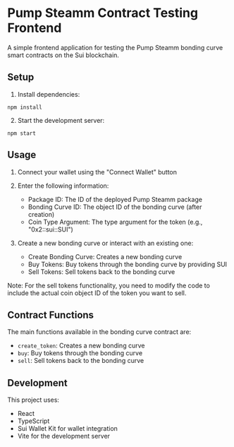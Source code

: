# Pump Steamm Contract Testing Frontend

A simple frontend application for testing the Pump Steamm bonding curve smart contracts on the Sui blockchain.

## Setup

1. Install dependencies:

```
npm install
```

2. Start the development server:

```
npm start
```

## Usage

1. Connect your wallet using the "Connect Wallet" button
2. Enter the following information:

   - Package ID: The ID of the deployed Pump Steamm package
   - Bonding Curve ID: The object ID of the bonding curve (after creation)
   - Coin Type Argument: The type argument for the token (e.g., "0x2::sui::SUI")

3. Create a new bonding curve or interact with an existing one:
   - Create Bonding Curve: Creates a new bonding curve
   - Buy Tokens: Buy tokens through the bonding curve by providing SUI
   - Sell Tokens: Sell tokens back to the bonding curve

Note: For the sell tokens functionality, you need to modify the code to include the actual coin object ID of the token you want to sell.

## Contract Functions

The main functions available in the bonding curve contract are:

- `create_token`: Creates a new bonding curve
- `buy`: Buy tokens through the bonding curve
- `sell`: Sell tokens back to the bonding curve

## Development

This project uses:

- React
- TypeScript
- Sui Wallet Kit for wallet integration
- Vite for the development server
